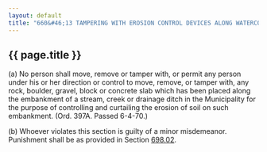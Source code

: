 ---
layout: default 
title: "660&#46;13 TAMPERING WITH EROSION CONTROL DEVICES ALONG WATERCOURSES&#46;"---

{{ page.title }}
----------------

​(a) No person shall move, remove or tamper with, or permit any person
under his or her direction or control to move, remove, or tamper with,
any rock, boulder, gravel, block or concrete slab which has been placed
along the embankment of a stream, creek or drainage ditch in the
Municipality for the purpose of controlling and curtailing the erosion
of soil on such embankment. (Ord. 397A. Passed 6-4-70.)

​(b) Whoever violates this section is guilty of a minor misdemeanor.
Punishment shall be as provided in Section [698.02](38e2f631.html).
